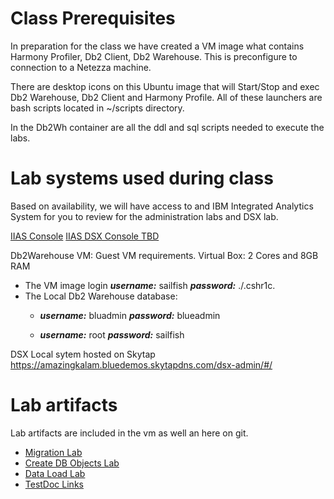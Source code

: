 # Class Prerequisites

  In preparation for the class we have created a VM image what contains Harmony Profiler, Db2 Client, Db2 Warehouse.   This is preconfigure to connection to a Netezza machine.

  There are desktop icons on this Ubuntu image that will Start/Stop and exec Db2 Warehouse, Db2 Client and Harmony Profile.  All of these launchers are bash scripts located in ~/scripts directory.

  In the Db2Wh container are all the ddl and sql scripts needed to execute the labs.

# Lab systems used during class

Based on availability, we will have access to and IBM Integrated Analytics System for you to review for the administration labs and DSX lab.

[IIAS Console](https://10.50.88.240:8443/console)
[IIAS DSX Console TBD](https://10.50.88.240:8444/)

Db2Warehouse VM:  Guest VM requirements.   Virtual Box:   2 Cores and 8GB RAM
* The VM image login ***username:*** sailfish ***password:*** ./.cshr1c.
* The Local Db2 Warehouse database:
  * ***username:*** bluadmin ***password:*** blueadmin

  * ***username:*** root ***password:*** sailfish

DSX Local sytem hosted on Skytap
https://amazingkalam.bluedemos.skytapdns.com/dsx-admin/#/

# Lab artifacts

Lab artifacts are included in the vm as well an here on git.

* [Migration Lab](./Labs/MigrationTooling/Readme.md)
* [Create DB Objects Lab](./Labs/CreateDBObjects/Readme.md)
* [Data Load Lab](./Labs/DataLoading/Readme.md)
* [TestDoc Links](../Docs/01_SVLLabAccess.md)
